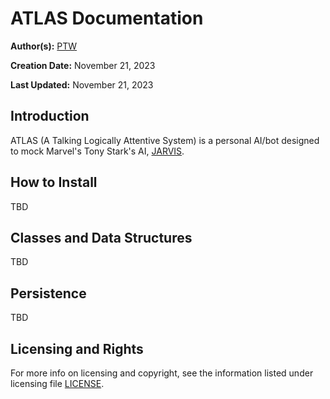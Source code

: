 # ATLAS Documentation

**Author(s):** <medium><a href='https://github.com/pentagramswheel'>PTW</a></medium>

**Creation Date:** November 21, 2023

**Last Updated:** November 21, 2023


## Introduction

ATLAS (A Talking Logically Attentive System) is a personal AI/bot designed to mock Marvel's Tony Stark's AI, <medium><a href='https://en.wikipedia.org/wiki/J.A.R.V.I.S.'>JARVIS</a></medium>.


## How to Install

TBD


## Classes and Data Structures

TBD


## Persistence

TBD


## Licensing and Rights

For more info on licensing and copyright, see the information listed under licensing file <medium><a href='https://github.com/pentagramswheel/atlas/blob/main/LICENSE'>LICENSE</a></medium>.
